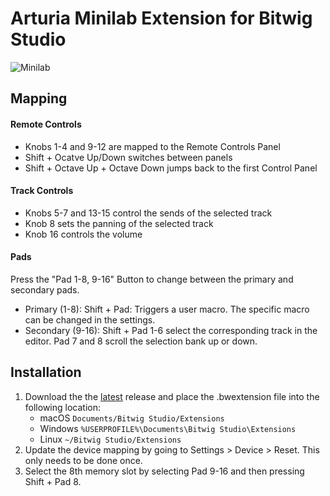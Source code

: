 # Arturia Minilab Extension for Bitwig Studio
![Minilab](https://medias.arturia.net/images/products/minilab/minilab-image.png "Minilab")

## Mapping

#### Remote Controls
- Knobs 1-4 and 9-12 are mapped to the Remote Controls Panel
- Shift + Ocatve Up/Down switches between panels
- Shift + Octave Up + Octave Down jumps back to the first Control Panel

#### Track Controls
- Knobs 5-7 and 13-15 control the sends of the selected track
- Knob 8 sets the panning of the selected track
- Knob 16 controls the volume

#### Pads
Press the "Pad 1-8, 9-16" Button to change between the primary and secondary pads.
- Primary (1-8): Shift + Pad: Triggers a user macro. The specific macro can be changed in the settings.
- Secondary (9-16): Shift + Pad 1-6 select the corresponding track in the editor. Pad 7 and 8 scroll the selection bank up or down.

## Installation
1. Download the the [latest](https://github.com/lplath/Minilab_V2/releases/tag/1.1) release and place the .bwextension file into the following location:
   - macOS
   `Documents/Bitwig Studio/Extensions`
   - Windows
   `%USERPROFILE%\Documents\Bitwig Studio\Extensions`
   - Linux
   `~/Bitwig Studio/Extensions`
2. Update the device mapping by going to Settings > Device > Reset. This only needs to be done once.
3. Select the 8th memory slot by selecting Pad 9-16 and then pressing Shift + Pad 8. 
